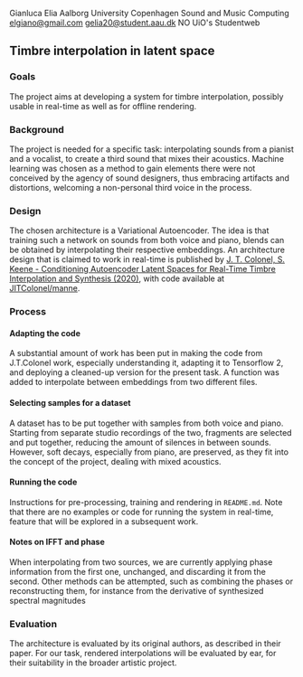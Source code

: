 Gianluca Elia
Aalborg University Copenhagen
Sound and Music Computing
elgiano@gmail.com
gelia20@student.aau.dk
NO UiO's Studentweb

## Timbre interpolation in latent space

### Goals
The project aims at developing a system for timbre interpolation, possibly usable in real-time as well as for offline rendering.

### Background
The project is needed for a specific task: interpolating sounds from a pianist and a vocalist, to create a third sound that mixes their acoustics. Machine learning was chosen as a method to gain elements there were not conceived by the agency of sound designers, thus embracing artifacts and distortions, welcoming a non-personal third voice in the process.

### Design
The chosen architecture is a Variational Autoencoder. The idea is that training such a network on sounds from both voice and piano, blends can be obtained by interpolating their respective embeddings.
An architecture design that is claimed to work in real-time is published by [J. T. Colonel, S. Keene - Conditioning Autoencoder Latent Spaces for Real-Time Timbre Interpolation and Synthesis (2020)](
https://deepai.org/publication/conditioning-autoencoder-latent-spaces-for-real-time-timbre-interpolation-and-synthesis), with code available at [JITColonel/manne](https://github.com/JTColonel/manne).

### Process

#### Adapting the code
A substantial amount of work has been put in making the code from J.T.Colonel work, especially understanding it, adapting it to Tensorflow 2, and deploying a cleaned-up version for the present task. A function was added to interpolate between embeddings from two different files.

#### Selecting samples for a dataset
A dataset has to be put together with samples from both voice and piano. Starting from separate studio recordings of the two, fragments are selected and put together, reducing the amount of silences in between sounds. However, soft decays, especially from piano, are preserved, as they fit into the concept of the project, dealing with mixed acoustics.

#### Running the code
Instructions for pre-processing, training and rendering in `README.md`. Note that there are no examples or code for running the system in real-time, feature that will be explored in a subsequent work.

#### Notes on IFFT and phase
When interpolating from two sources, we are currently applying phase information from the first one, unchanged, and discarding it from the second. Other methods can be attempted, such as combining the phases or reconstructing them, for instance from the derivative of synthesized spectral magnitudes

### Evaluation
The architecture is evaluated by its original authors, as described in their paper. For our task, rendered interpolations will be evaluated by ear, for their suitability in the broader artistic project.
